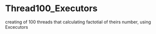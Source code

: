 # Thread100_Executors
creating of 100 threads that calculating factotial of theirs number, using Excecutors
